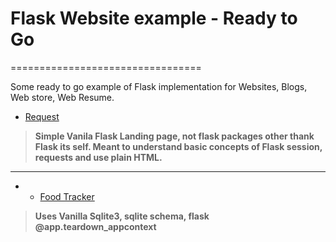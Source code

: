 # Flask Website example - Ready to Go
=================================



Some ready to go example of Flask implementation for Websites, Blogs, Web store, Web Resume.


- [Request](https://github.com/Koubae/Flask_Recipies/tree/master/flask_website_examples/01-request)

> **Simple Vanila Flask Landing page, not flask packages other thank Flask its self. Meant to understand basic concepts of Flask session, requests and use plain HTML.**

--------------------------------------------------------------------------------------------


- - [Food Tracker](https://github.com/Koubae/Flask_Recipies/tree/master/flask_website_examples/02%20-%20Food-Tracker)


> **Uses Vanilla Sqlite3, sqlite schema, flask @app.teardown_appcontext**